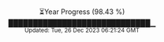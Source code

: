 <p align="center">
⏳Year Progress (98.43 %) <br>
█████████████████████████████▁ <br>
<sub>Updated: Tue, 26 Dec 2023 06:21:24 GMT</sub>
</p>

